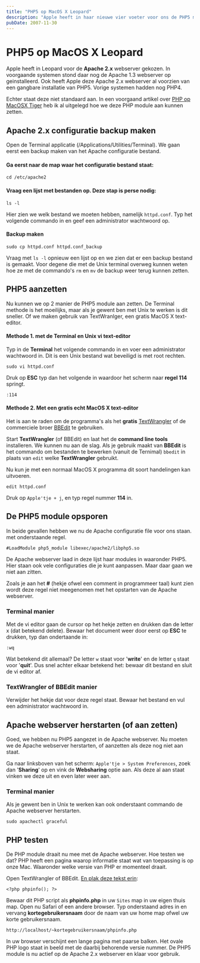 ```yaml
---
title: "PHP5 op MacOS X Leopard"
description: "Apple heeft in haar nieuwe vier voeter voor ons de PHP5 module al voor geinstalleerd. Deze gaan we met 1 terminal commando aanzetten."
pubDate: 2007-11-30
---
```


# PHP5 op MacOS X Leopard

Apple heeft in Leopard voor de **Apache 2.x** webserver gekozen. In voorgaande systemen stond daar nog de Apache 1.3 webserver op geinstalleerd. Ook heeft Apple deze Apache 2.x webserver al voorzien van een gangbare installatie van PHP5. Vorige systemen hadden nog PHP4.

Echter staat deze niet standaard aan. In een voorgaand artikel over [PHP op MacOSX Tiger](http://www.atlantisdesign.nl/artikel/php5-op-macosx-tiger) heb ik al uitgelegd hoe we deze PHP module aan kunnen zetten.

## Apache 2.x configuratie backup maken

Open de Terminal applicatie (/Applications/Utilities/Terminal). We gaan eerst een backup maken van het Apache configuratie bestand.

#### Ga eerst naar de map waar het configuratie bestand staat:

	cd /etc/apache2

#### Vraag een lijst met bestanden op. Deze stap is perse nodig:

	ls -l

Hier zien we welk bestand we moeten hebben, namelijk `httpd.conf`. Typ het volgende commando in en geef een administrator wachtwoord op.

#### Backup maken

	sudo cp httpd.conf httpd.conf_backup

Vraag met `ls -l` opnieuw een lijst op en we zien dat er een backup bestand is gemaakt. Voor degene die met de Unix terminal overweg kunnen weten hoe ze met de commando's `rm` en `mv` de backup weer terug kunnen zetten.

## PHP5 aanzetten

Nu kunnen we op 2 manier de PHP5 module aan zetten. De Terminal methode is het moeilijks, maar als je gewent ben met Unix te werken is dit sneller. Of we maken gebruik van TextWranlger, een gratis MacOS X text-editor.

#### Methode 1. met de Terminal en Unix vi text-editor

Typ in de **Terminal** het volgende commando in en voer een administrator wachtwoord in. Dit is een Unix bestand wat beveiligd is met root rechten.

	sudo vi httpd.conf

Druk op **ESC** typ dan het volgende in waardoor het scherm naar **regel 114** springt.

	:114

#### Methode 2. Met een gratis echt MacOS X text-editor

Het is aan te raden om de programma's als het **gratis** [TextWrangler](http://www.barebones.com/products/textwrangler/) of de commerciele broer [BBEdit](http://www.barebones.com/products/bbedit/index.shtml) te gebruiken.

Start **TextWrangler** (of BBEdit) en laat het de **command line tools** installeren. We kunnen nu aan de slag. Als je gebruik maakt van **BBEdit** is het commando om bestanden te bewerken (vanuit de Ternimal) `bbedit` in plaats van `edit` welke **TextWrangler** gebruikt.

Nu kun je met een normaal MacOS X programma dit soort handelingen kan uitvoeren.

	edit httpd.conf

Druk op `Apple'tje + j`, en typ regel nummer **114** in.

## De PHP5 module opsporen

In beide gevallen hebben we nu de Apache configuratie file voor ons staan. met onderstaande regel.

	#LoadModule php5_module libexec/apache2/libphp5.so

De Apache webserver laad in deze lijst haar modules in waaronder PHP5. Hier staan ook vele configuraties die je kunt aanpassen. Maar daar gaan we niet aan zitten.

Zoals je aan het **#** (hekje ofwel een comment in programmeer taal) kunt zien wordt deze regel niet meegenomen met het opstarten van de Apache webserver.

### Terminal manier

Met de vi editor gaan de cursor op het hekje zetten en drukken dan de letter x (dat betekend delete). Bewaar het document weer door eerst op **ESC** te drukken, typ dan ondertaande in:

	:wq

Wat betekend dit allemaal? De letter `w` staat voor '**write**' en de letter `q` staat voor '**quit**'. Dus snel achter elkaar betekend het: bewaar dit bestand en sluit de vi editor af.

### TextWrangler of BBEdit manier

Verwijder het hekje dat voor deze regel staat. Bewaar het bestand en vul een administrator wachtwoord in.

## Apache webserver herstarten (of aan zetten)

Goed, we hebben nu PHP5 aangezet in de Apache webserver. Nu moeten we de Apache webserver herstarten, of aanzetten als deze nog niet aan staat.

Ga naar linksboven van het scherm: `Apple'tje > System Preferences`, zoek dan '**Sharing**' op en vink de **Websharing** optie aan. Als deze al aan staat vinken we deze uit en even later weer aan.

### Terminal manier

Als je gewent ben in Unix te werken kan ook onderstaant commando de Apache webserver herstarten.

	sudo apachectl graceful

## PHP testen

De PHP module draait nu mee met de Apache webserver. Hoe testen we dat? PHP heeft een pagina waarop informatie staat wat van toepassing is op onze Mac. Waaronder welke versie van PHP er momenteel draait.

Open TextWrangler of BBEdit. [En plak deze tekst erin](http://www.atlantisdesign.nl/public/phpinfo.txt):

	<?php phpinfo(); ?>

Bewaar dit PHP script als **phpinfo.php** in uw `Sites` map in uw eigen thuis map. Open nu Safari of een andere browser. Typ onderstaand adres in en vervang **kortegebruikersnaam** door de naam van uw home map ofwel uw korte gebruikersnaam.

	http://localhost/~kortegebruikersnaam/phpinfo.php

In uw browser verschijnt een lange pagina met paarse balken. Het ovale PHP logo staat in beeld met de daarbij behorende versie nummer. De PHP5 module is nu actief op de Apache 2.x webserver en klaar voor gebruik.